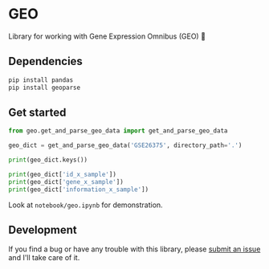 # GEO

Library for working with Gene Expression Omnibus (GEO) :gem:

## Dependencies

```sh
pip install pandas
pip install geoparse
```

## Get started

```python
from geo.get_and_parse_geo_data import get_and_parse_geo_data

geo_dict = get_and_parse_geo_data('GSE26375', directory_path='.')

print(geo_dict.keys())

print(geo_dict['id_x_sample'])
print(geo_dict['gene_x_sample'])
print(geo_dict['information_x_sample'])
```

Look at `notebook/geo.ipynb` for demonstration.

## Development

If you find a bug or have any trouble with this library, please [submit an issue](https://github.com/KwatME/geo/issues) and I'll take care of it.
